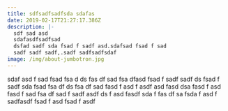 ```yaml
---
title: sdfsadfsadfsda sdafas
date: 2019-02-17T21:27:17.386Z
description: |-
  sdf sad asd
  sdafasdfsadfsad
  dsfad sadf sda fsad f sadf asd.sdafsad fsad f sad
  sadf sadf sadf,.sadf sadfsadfsdaf
image: /img/about-jumbotron.jpg
---
```

sdaf asd f sad fsad fsa d
ds fas df sad fsa dfasd fsad f sadf sadf
ds fsad f sadf sda fsad fsa df
ds fsa df sad fasd f asd f asdf asd fasd
dsa fasd f asd fasd f sad fsa df sad f sadf asdf
ds f asd fasdf sda f
fas df sa fsda f asd f sadfasdf
fsad f asd fsad f asdf
